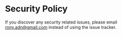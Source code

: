 # Security Policy

If you discover any security related issues, please email rony.adn@gmail.com instead of using the issue tracker.
